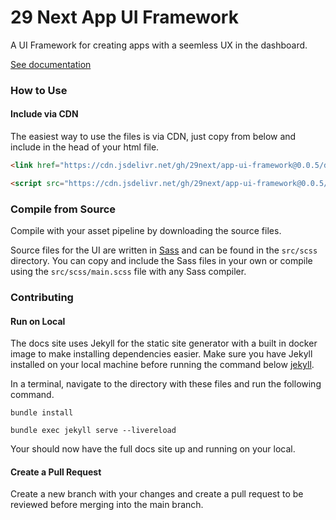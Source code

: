# 29 Next App UI Framework

A UI Framework for creating apps with a seemless UX in the dashboard.

[See documentation](https://app-ui-components.29next.com/)

### How to Use

#### Include via CDN

The easiest way to use the files is via CDN, just copy from below and include in the head of your html file.

```html
<link href="https://cdn.jsdelivr.net/gh/29next/app-ui-framework@0.0.5/dist/css/next-app-ui.min.css" rel="stylesheet" crossorigin="anonymous">
```

```html
<script src="https://cdn.jsdelivr.net/gh/29next/app-ui-framework@0.0.5/dist/js/next-app-ui.min.js'"></script>
```

### Compile from Source

Compile with your asset pipeline by downloading the source files.

Source files for the UI are written in [Sass](https://sass-lang.com/) and can be found in the `src/scss` directory. You can copy and include the Sass files in your own or compile using the `src/scss/main.scss` file with any Sass compiler.


### Contributing

#### Run on Local

The docs site uses Jekyll for the static site generator with a built in docker image to make installing dependencies easier. Make sure you have Jekyll installed on your local machine before running the command below [jekyll](https://jekyllrb.com/docs/).

In a terminal, navigate to the directory with these files and run the following command.

```
bundle install

bundle exec jekyll serve --livereload
```

Your should now have the full docs site up and running on your local.

#### Create a Pull Request

Create a new branch with your changes and create a pull request to be reviewed before merging into the main branch.
